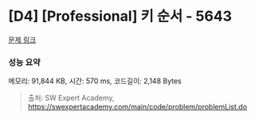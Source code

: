 # [D4] [Professional] 키 순서 - 5643 

[문제 링크](https://swexpertacademy.com/main/code/problem/problemDetail.do?contestProbId=AWXQsLWKd5cDFAUo) 

### 성능 요약

메모리: 91,844 KB, 시간: 570 ms, 코드길이: 2,148 Bytes



> 출처: SW Expert Academy, https://swexpertacademy.com/main/code/problem/problemList.do